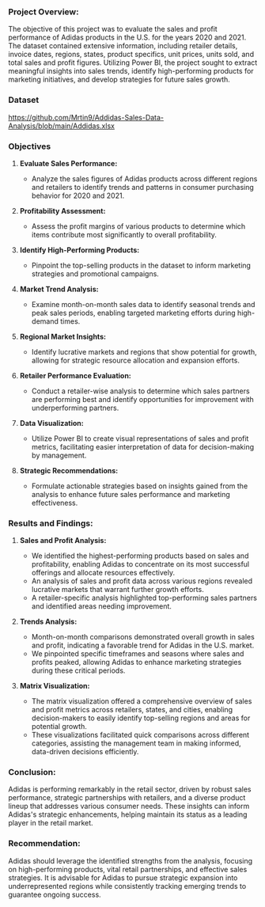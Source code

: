 ### Project Overview:

The objective of this project was to evaluate the sales and profit performance of Adidas products in the U.S. for the years 2020 and 2021. The dataset contained extensive information, including retailer details, invoice dates, regions, states, product specifics, unit prices, units sold, and total sales and profit figures. Utilizing Power BI, the project sought to extract meaningful insights into sales trends, identify high-performing products for marketing initiatives, and develop strategies for future sales growth.

### Dataset
https://github.com/Mrtin9/Addidas-Sales-Data-Analysis/blob/main/Addidas.xlsx

### Objectives 

1. **Evaluate Sales Performance:**
   - Analyze the sales figures of Adidas products across different regions and retailers to identify trends and patterns in consumer purchasing behavior for 2020 and 2021.

2. **Profitability Assessment:**
   - Assess the profit margins of various products to determine which items contribute most significantly to overall profitability.

3. **Identify High-Performing Products:**
   - Pinpoint the top-selling products in the dataset to inform marketing strategies and promotional campaigns.

4. **Market Trend Analysis:**
   - Examine month-on-month sales data to identify seasonal trends and peak sales periods, enabling targeted marketing efforts during high-demand times.

5. **Regional Market Insights:**
   - Identify lucrative markets and regions that show potential for growth, allowing for strategic resource allocation and expansion efforts.

6. **Retailer Performance Evaluation:**
   - Conduct a retailer-wise analysis to determine which sales partners are performing best and identify opportunities for improvement with underperforming partners.

7. **Data Visualization:**
   - Utilize Power BI to create visual representations of sales and profit metrics, facilitating easier interpretation of data for decision-making by management.

8. **Strategic Recommendations:**
   - Formulate actionable strategies based on insights gained from the analysis to enhance future sales performance and marketing effectiveness.

### Results and Findings:

1. **Sales and Profit Analysis:**
   - We identified the highest-performing products based on sales and profitability, enabling Adidas to concentrate on its most successful offerings and allocate resources effectively.
   - An analysis of sales and profit data across various regions revealed lucrative markets that warrant further growth efforts.
   - A retailer-specific analysis highlighted top-performing sales partners and identified areas needing improvement.

2. **Trends Analysis:**
   - Month-on-month comparisons demonstrated overall growth in sales and profit, indicating a favorable trend for Adidas in the U.S. market.
   - We pinpointed specific timeframes and seasons where sales and profits peaked, allowing Adidas to enhance marketing strategies during these critical periods.

3. **Matrix Visualization:**
   - The matrix visualization offered a comprehensive overview of sales and profit metrics across retailers, states, and cities, enabling decision-makers to easily identify top-selling regions and areas for potential growth.
   - These visualizations facilitated quick comparisons across different categories, assisting the management team in making informed, data-driven decisions efficiently.

### Conclusion:
Adidas is performing remarkably in the retail sector, driven by robust sales performance, strategic partnerships with retailers, and a diverse product lineup that addresses various consumer needs. These insights can inform Adidas's strategic enhancements, helping maintain its status as a leading player in the retail market.

### Recommendation:
Adidas should leverage the identified strengths from the analysis, focusing on high-performing products, vital retail partnerships, and effective sales strategies. It is advisable for Adidas to pursue strategic expansion into underrepresented regions while consistently tracking emerging trends to guarantee ongoing success.
